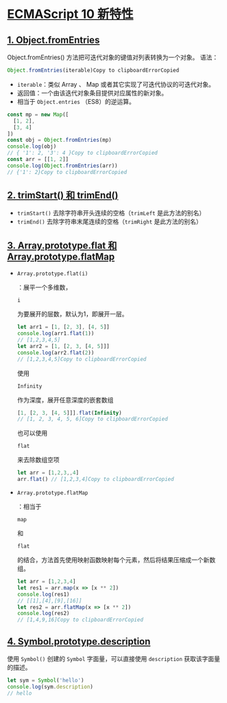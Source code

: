# [ECMAScript 10 新特性](https://docs.mphy.top/#/ECMAScript6+/ch06?id=（六）ecmascript-10-新特性)

## [1. Object.fromEntries](https://docs.mphy.top/#/ECMAScript6+/ch06?id=_1-objectfromentries)

Object.fromEntries() 方法把可迭代对象的键值对列表转换为一个对象。
语法：

```js
Object.fromEntries(iterable)Copy to clipboardErrorCopied
```

- `iterable`：类似 Array 、 Map 或者其它实现了可迭代协议的可迭代对象。
- 返回值：一个由该迭代对象条目提供对应属性的新对象。
- 相当于 `Object.entries` （ES8）的逆运算。

```js
const mp = new Map([
  [1, 2],
  [3, 4]
])
const obj = Object.fromEntries(mp)
console.log(obj)
// { '1': 2, '3': 4 }Copy to clipboardErrorCopied
const arr = [[1, 2]]
console.log(Object.fromEntries(arr))
// {'1': 2}Copy to clipboardErrorCopied
```

## [2. trimStart() 和 trimEnd()](https://docs.mphy.top/#/ECMAScript6+/ch06?id=_2-trimstart-和-trimend)

- `trimStart()` 去除字符串开头连续的空格（`trimLeft` 是此方法的别名）
- `trimEnd()` 去除字符串末尾连续的空格（`trimRight` 是此方法的别名）

## [3. Array.prototype.flat 和 Array.prototype.flatMap](https://docs.mphy.top/#/ECMAScript6+/ch06?id=_3-arrayprototypeflat-和-arrayprototypeflatmap)

- ```
  Array.prototype.flat(i)
  ```

  ：展平一个多维数，

  ```
  i
  ```

   

  为要展开的层数，默认为1，即展开一层。

  ```js
  let arr1 = [1, [2, 3], [4, 5]]
  console.log(arr1.flat(1)) 
  // [1,2,3,4,5]
  let arr2 = [1, [2, 3, [4, 5]]]
  console.log(arr2.flat(2))
  // [1,2,3,4,5]Copy to clipboardErrorCopied
  ```

  使用

   

  ```
  Infinity
  ```

   

  作为深度，展开任意深度的嵌套数组

  ```js
  [1, [2, 3, [4, 5]]].flat(Infinity)
  // [1, 2, 3, 4, 5, 6]Copy to clipboardErrorCopied
  ```

  也可以使用

   

  ```
  flat
  ```

   

  来去除数组空项

  ```js
  let arr = [1,2,3,,4]
  arr.flat() // [1,2,3,4]Copy to clipboardErrorCopied
  ```

- ```
  Array.prototype.flatMap
  ```

  ：相当于

   

  ```
  map
  ```

   

  和

   

  ```
  flat
  ```

   

  的结合，方法首先使用映射函数映射每个元素，然后将结果压缩成一个新数组。

  ```js
  let arr = [1,2,3,4]
  let res1 = arr.map(x => [x ** 2])
  console.log(res1)
  // [[1],[4],[9],[16]]
  let res2 = arr.flatMap(x => [x ** 2])
  console.log(res2)
  // [1,4,9,16]Copy to clipboardErrorCopied
  ```

## [4. Symbol.prototype.description](https://docs.mphy.top/#/ECMAScript6+/ch06?id=_4-symbolprototypedescription)

使用 `Symbol()` 创建的 `Symbol` 字面量，可以直接使用 `description` 获取该字面量的描述。

```js
let sym = Symbol('hello')
console.log(sym.description)
// hello
```